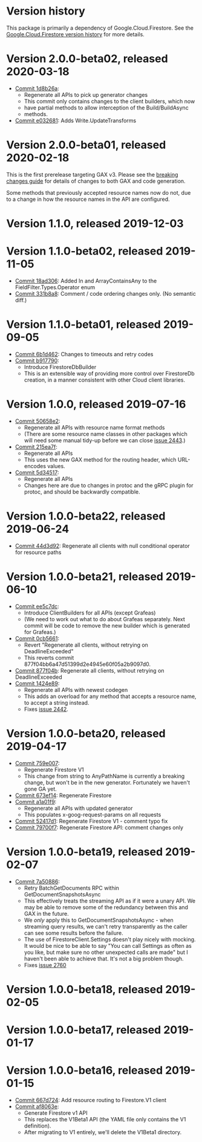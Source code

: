# Version history

This package is primarily a dependency of Google.Cloud.Firestore. See the
[Google.Cloud.Firestore version history](https://googleapis.dev/dotnet/Google.Cloud.Firestore/latest/history.html)
for more details.

# Version 2.0.0-beta02, released 2020-03-18

- [Commit 1d8b26a](https://github.com/googleapis/google-cloud-dotnet/commit/1d8b26a):
  - Regenerate all APIs to pick up generator changes
  - This commit only contains changes to the client builders, which now
  - have partial methods to allow interception of the Build/BuildAsync
  - methods.
- [Commit e032681](https://github.com/googleapis/google-cloud-dotnet/commit/e032681): Adds Write.UpdateTransforms

# Version 2.0.0-beta01, released 2020-02-18	

This is the first prerelease targeting GAX v3. Please see the [breaking changes	
guide](https://googleapis.github.io/google-cloud-dotnet/docs/guides/breaking-gax2.html)	
for details of changes to both GAX and code generation.	

Some methods that previously accepted resource names now do not, due	
to a change in how the resource names in the API are configured.	

# Version 1.1.0, released 2019-12-03	

# Version 1.1.0-beta02, released 2019-11-05	

- [Commit 18ad306](https://github.com/googleapis/google-cloud-dotnet/commit/18ad306): Added In and ArrayContainsAny to the FieldFilter.Types.Operator enum	
- [Commit 331b8a8](https://github.com/googleapis/google-cloud-dotnet/commit/331b8a8): Comment / code ordering changes only. (No semantic diff.)	

# Version 1.1.0-beta01, released 2019-09-05	

- [Commit 6b1d462](https://github.com/googleapis/google-cloud-dotnet/commit/6b1d462): Changes to timeouts and retry codes	
- [Commit b917790](https://github.com/googleapis/google-cloud-dotnet/commit/b917790):	
  - Introduce FirestoreDbBuilder	
  - This is an extensible way of providing more control over FirestoreDb creation, in a manner consistent with other Cloud client libraries.	

# Version 1.0.0, released 2019-07-16	

- [Commit 50658e2](https://github.com/googleapis/google-cloud-dotnet/commit/50658e2):	
  - Regenerate all APIs with resource name format methods	
  - (There are some resource name classes in other packages which will need some manual tidy-up before we can close [issue 2443](https://github.com/googleapis/google-cloud-dotnet/issues/2443).)	
- [Commit 215ea7f](https://github.com/googleapis/google-cloud-dotnet/commit/215ea7f):	
  - Regenerate all APIs	
  - This uses the new GAX method for the routing header, which URL-encodes values.	
- [Commit 5d34517](https://github.com/googleapis/google-cloud-dotnet/commit/5d34517):	
  - Regenerate all APIs	
  - Changes here are due to changes in protoc and the gRPC plugin for protoc, and should be backwardly compatible.	

# Version 1.0.0-beta22, released 2019-06-24	

- [Commit 44d3d92](https://github.com/googleapis/google-cloud-dotnet/commit/44d3d92): Regenerate all clients with null conditional operator for resource paths	

# Version 1.0.0-beta21, released 2019-06-10	

- [Commit ee5c7dc](https://github.com/googleapis/google-cloud-dotnet/commit/ee5c7dc):	
  - Introduce ClientBuilders for all APIs (except Grafeas)	
  - (We need to work out what to do about Grafeas separately. Next commit will be code to remove the new builder which is generated for Grafeas.)	
- [Commit 0cb5661](https://github.com/googleapis/google-cloud-dotnet/commit/0cb5661):	
  - Revert "Regenerate all clients, without retrying on DeadlineExceeded"	
  - This reverts commit 877f04bb6a47d51399d2e4945e60f05a2b9097d0.	
- [Commit 877f04b](https://github.com/googleapis/google-cloud-dotnet/commit/877f04b): Regenerate all clients, without retrying on DeadlineExceeded	
- [Commit 1424e89](https://github.com/googleapis/google-cloud-dotnet/commit/1424e89):	
  - Regenerate all APIs with newest codegen	
  - This adds an overload for any method that accepts a resource name, to accept a string instead.	
  - Fixes [issue 2442](https://github.com/googleapis/google-cloud-dotnet/issues/2442).	

# Version 1.0.0-beta20, released 2019-04-17	

- [Commit 759e007](https://github.com/googleapis/google-cloud-dotnet/commit/759e007):	
  - Regenerate Firestore V1	
  - This change from string to AnyPathName is currently a breaking change, but won't be in the new generator. Fortunately we haven't gone GA yet.	
- [Commit 673ef14](https://github.com/googleapis/google-cloud-dotnet/commit/673ef14): Regenerate Firestore	
- [Commit a1a01f9](https://github.com/googleapis/google-cloud-dotnet/commit/a1a01f9):	
  - Regenerate all APIs with updated generator	
  - This populates x-goog-request-params on all requests	
- [Commit 52417d1](https://github.com/googleapis/google-cloud-dotnet/commit/52417d1): Regenerate Firestore V1 - comment typo fix	
- [Commit 79700f7](https://github.com/googleapis/google-cloud-dotnet/commit/79700f7): Regenerate Firestore API: comment changes only	

# Version 1.0.0-beta19, released 2019-02-07	

- [Commit 7a50886](https://github.com/googleapis/google-cloud-dotnet/commit/7a50886):	
  - Retry BatchGetDocuments RPC within GetDocumentSnapshotsAsync	
  - This effectively treats the streaming API as if it were a unary API. We may be able to remove some of the redundancy between this and GAX in the future.	
  - We *only* apply this to GetDocumentSnapshotsAsync - when streaming query results, we can't retry transparently as the caller can see some results before the failure.	
  - The use of FirestoreClient.Settings doesn't play nicely with mocking. It would be nice to be able to say "You can call Settings as often as you like, but make sure no other unexpected calls are made" but I haven't been able to achieve that. It's not a big problem though.	
  - Fixes [issue 2760](https://github.com/googleapis/google-cloud-dotnet/issues/2760)	

# Version 1.0.0-beta18, released 2019-02-05	


# Version 1.0.0-beta17, released 2019-01-17	


# Version 1.0.0-beta16, released 2019-01-15	

- [Commit 667d724](https://github.com/googleapis/google-cloud-dotnet/commit/667d724): Add resource routing to Firestore.V1 client	
- [Commit af8063e](https://github.com/googleapis/google-cloud-dotnet/commit/af8063e):	
  - Generate Firestore v1 API	
  - This replaces the V1Beta1 API (the YAML file only contains the V1 definition).	
  - After migrating to V1 entirely, we'll delete the V1Beta1 directory.

